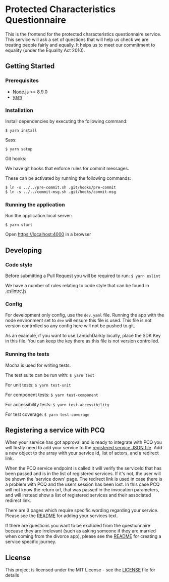 # Protected Characteristics Questionnaire

This is the frontend for the protected characteristics questionnaire service. This service will ask a set of questions that will help us check we are treating people fairly and equally. It helps us to meet our commitment to equality (under the Equality Act 2010). 

## Getting Started

### Prerequisites

- [Node.js](nodejs.org) >= 8.9.0
- [yarn](yarnpkg.com)

### Installation

Install dependencies by executing the following command:

```
$ yarn install
```

Sass:

```
$ yarn setup
```

Git hooks:

We have git hooks that enforce rules for commit messages.

These can be activated by running the following commands:

```
$ ln -s ../../pre-commit.sh .git/hooks/pre-commit
$ ln -s ../../commit-msg.sh .git/hooks/commit-msg
```

### Running the application

Run the application local server:

```
$ yarn start
```

Open [https://localhost:4000](https://localhost:4000) in a browser

## Developing

### Code style

Before submitting a Pull Request you will be required to run:
`$ yarn eslint`

We have a number of rules relating to code style that can be found in [.eslintrc.js](.eslintrc.js).

### Config

For development only config, use the `dev.yaml` file. Running the app with the node environment set to `dev` will ensure this file is used.
This file is not version controlled so any config here will not be pushed to git.

As an example, if you want to use LanuchDarkly locally, place the SDK Key in this file. You can keep the key there as this file is not version controlled.

### Running the tests

Mocha is used for writing tests.

The test suite can be run with:
`$ yarn test`

For unit tests:
`$ yarn test-unit`

For component tests:
`$ yarn test-component`

For accessibility tests:
`$ yarn test-accessibility`

For test coverage:
`$ yarn test-coverage`

## Registering a service with PCQ

When your service has got approval and is ready to integrate with PCQ 
you will firstly need to add your service to the [registered service JSON file](app/registeredServices.json).
Add a new object to the array with your service id, list of actors, and a redirect link.

When the PCQ service endpoint is called it will verify the serviceId that has been passed and is in the list of registered services. If it's not, the user will be shown the 'service down' page. 
The redirect link is used in case there is a problem with PCQ and the users session has been lost. In this case PCQ will not know the return url, that was passed in the invocation parameters, and will instead show a list of registered services and their associated redirect link. 

There are 3 pages which require specific wording regarding your service. 
Please see the [README](app/resources/en/translation/variable/README.md) for adding your services text.

If there are questions you want to be excluded from the questionnaire because they are irrelevant (such as asking someone if they are married when coming from the divorce app), 
please see the [README](app/journeys/README.md) for creating a service specific journey.



## License

This project is licensed under the MIT License - see the [LICENSE](LICENSE.md) file for details

